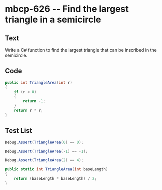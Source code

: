 # mbcp-626 -- Find the largest triangle in a semicircle

## Text

Write a C# function to find the largest triangle that can be inscribed in the semicircle.

## Code

```csharp
public int TriangleArea(int r)  
{  
    if (r < 0)  
    {  
        return -1;  
    }  
    return r * r;  
}
```

## Test List

```csharp
Debug.Assert(TriangleArea(0) == 0);
```

```csharp
Debug.Assert(TriangleArea(-1) == -1);
```

```csharp
Debug.Assert(TriangleArea(2) == 4);

public static int TriangleArea(int baseLength) 
{
    return (baseLength * baseLength) / 2;
}
```
